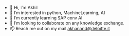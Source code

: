 - 👋 Hi, I’m Akhil
- 👀 I’m interested in python, MachineLearning, AI
- 🌱 I’m currently learning SAP conv AI
- 💞️ I’m looking to collaborate on any knowledge exchange.
- 📫 Reach me out on my mail akhanand@deloitte.it

<!---
akhanand/akhanand is a ✨ special ✨ repository because its `README.md` (this file) appears on your GitHub profile.
You can click the Preview link to take a look at your changes.
--->
